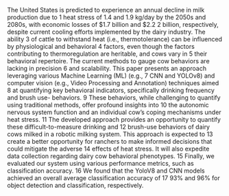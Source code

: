 The United States is predicted to experience an annual decline in milk production due to 1
heat stress of 1.4 and 1.9 kg/day by the 2050s and 2080s, with economic losses of $1.7 billion and $2.2 2
billion, respectively, despite current cooling efforts implemented by the dairy industry. The ability 3
of cattle to withstand heat (i.e., thermotolerance) can be influenced by physiological and behavioral 4
factors, even though the factors contributing to thermoregulation are heritable, and cows vary in 5
their behavioral repertoire. The current methods to gauge cow behaviors are lacking in precision 6
and scalability. This paper presents an approach leveraging various Machine Learning (ML) (e.g., 7
CNN and YOLOv8) and computer vision (e.g., Video Processing and Annotation) techniques aimed 8
at quantifying key behavioral indicators, specifically drinking frequency and brush use- behaviors. 9
These behaviors, while challenging to quantify using traditional methods, offer profound insights into 10
the autonomic nervous system function and an individual cow’s coping mechanisms under heat stress. 11
The developed approach provides an opportunity to quantify these difficult-to-measure drinking and 12
brush-use behaviors of dairy cows milked in a robotic milking system. This approach is expected to 13
create a better opportunity for ranchers to make informed decisions that could mitigate the adverse 14
effects of heat stress. It will also expedite data collection regarding dairy cow behavioral phenotypes. 15
Finally, we evaluated our system using various performance metrics, such as classification accuracy. 16
We found that the YoloV8 and CNN models achieved an overall average classification accuracy of 17
93% and 96% for object detection and classification, respectively.
